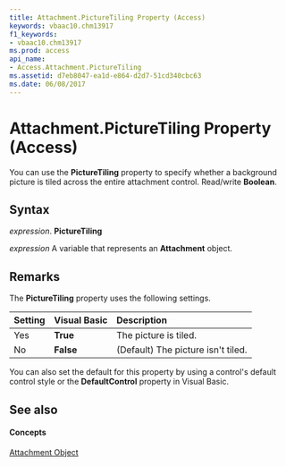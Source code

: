 ```yaml
---
title: Attachment.PictureTiling Property (Access)
keywords: vbaac10.chm13917
f1_keywords:
- vbaac10.chm13917
ms.prod: access
api_name:
- Access.Attachment.PictureTiling
ms.assetid: d7eb8047-ea1d-e864-d2d7-51cd340cbc63
ms.date: 06/08/2017
---
```



# Attachment.PictureTiling Property (Access)

You can use the  **PictureTiling** property to specify whether a background picture is tiled across the entire attachment control. Read/write **Boolean**.


## Syntax

 _expression_. **PictureTiling**

 _expression_ A variable that represents an **Attachment** object.


## Remarks

The  **PictureTiling** property uses the following settings.



| <strong>Setting</strong> | <strong>Visual Basic</strong> | <strong>Description</strong>       |
|:-------------------------|:------------------------------|:-----------------------------------|
| Yes                      | <strong>True</strong>         | The picture is tiled.              |
| No                       | <strong>False</strong>        | (Default) The picture isn't tiled. |

You can also set the default for this property by using a control's default control style or the  **DefaultControl** property in Visual Basic.


## See also


#### Concepts


[Attachment Object](attachment-object-access.md)

